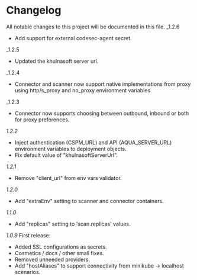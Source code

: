 # Changelog

All notable changes to this project will be documented in this file.
_1.2.6
* Add support for external codesec-agent secret.

_1.2.5
* Updated the khulnasoft server url.

_1.2.4
* Connector and scanner now support native implementations from proxy using http/s_proxy and no_proxy environment variables.

_1.2.3
* Connector now supports choosing between outbound, inbound or both for proxy preferences.

_1.2.2_
* Inject authentication (CSPM_URL) and API (AQUA_SERVER_URL) environment variables to deployment objects.
* Fix default value of "khulnasoftServerUrl".

_1.2.1_
* Remove "client_url" from env vars validator.

_1.2.0_
* Add "extraEnv" setting to scanner and connector containers.

_1.1.0_
* Add "replicas" setting to 'scan.replicas' values.

_1.0.9_
First release:
* Added SSL configurations as secrets.
* Cosmetics / docs / other small fixes.
* Removed unneeded providers.
* Add "hostAliases" to support connectivity from minikube -> localhost scenarios.
